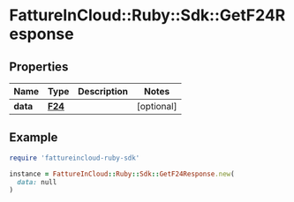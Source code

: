 # FattureInCloud::Ruby::Sdk::GetF24Response

## Properties

| Name | Type | Description | Notes |
| ---- | ---- | ----------- | ----- |
| **data** | [**F24**](F24.md) |  | [optional] |

## Example

```ruby
require 'fattureincloud-ruby-sdk'

instance = FattureInCloud::Ruby::Sdk::GetF24Response.new(
  data: null
)
```

